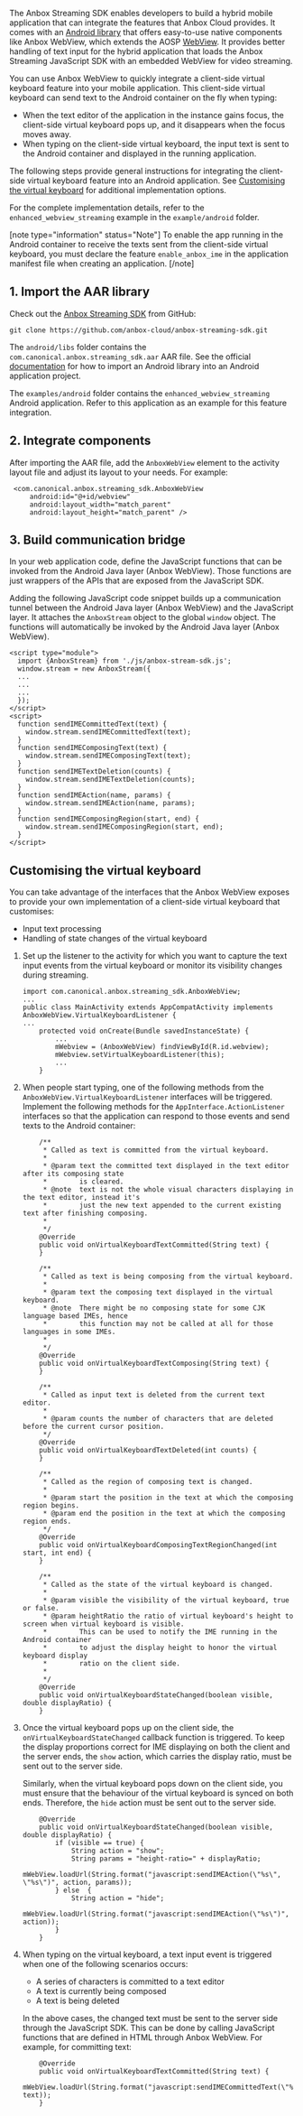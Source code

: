 The Anbox Streaming SDK enables developers to build a hybrid mobile application that can integrate the features that Anbox Cloud provides. It comes with an [Android library](https://developer.android.com/studio/projects/android-library) that offers easy-to-use native components like Anbox WebView, which extends the AOSP [WebView](https://developer.android.com/reference/android/webkit/WebView). It provides better handling of text input for the hybrid application that loads the Anbox Streaming JavaScript SDK with an embedded WebView for video streaming.

You can use Anbox WebView to quickly integrate a client-side virtual keyboard feature into your mobile application. This client-side virtual keyboard can send text to the Android container on the fly when typing:

* When the text editor of the application in the instance gains focus, the client-side virtual keyboard pops up, and it disappears when the focus moves away.
* When typing on the client-side virtual keyboard, the input text is sent to the Android container and displayed in the running application.

The following steps provide general instructions for integrating the client-side virtual keyboard feature into an Android application. See [Customising the virtual keyboard](#customising-the-virtual-keyboard-4) for additional implementation options.

For the complete implementation details, refer to the `enhanced_webview_streaming` example in the `example/android` folder.

[note type="information" status="Note"]
To enable the app running in the Android container to receive the texts sent from the client-side virtual keyboard, you must declare the feature `enable_anbox_ime` in the application manifest file when creating an application.
[/note]

## 1. Import the AAR library

Check out the [Anbox Streaming SDK](https://github.com/anbox-cloud/anbox-streaming-sdk) from GitHub:

    git clone https://github.com/anbox-cloud/anbox-streaming-sdk.git

The `android/libs` folder contains the `com.canonical.anbox.streaming_sdk.aar` AAR file. See the official [documentation](https://developer.android.com/studio/projects/android-library) for how to import an Android library into an Android application project.

The `examples/android` folder contains the `enhanced_webview_streaming` Android application. Refer to this application as an example for this feature integration.

## 2. Integrate components

After importing the AAR file, add the `AnboxWebView` element to the activity layout file and adjust its layout to your needs. For example:

   ```
    <com.canonical.anbox.streaming_sdk.AnboxWebView
        android:id="@+id/webview"
        android:layout_width="match_parent"
        android:layout_height="match_parent" />
   ```

## 3. Build communication bridge

In your web application code, define the JavaScript functions that can be invoked from the Android Java layer (Anbox WebView). Those functions are just wrappers of the APIs that are exposed from the JavaScript SDK.

Adding the following JavaScript code snippet builds up a communication tunnel between the Android Java layer (Anbox WebView) and the JavaScript layer. It attaches the `AnboxStream` object to the global `window` object. The functions will automatically be invoked by the Android Java layer (Anbox WebView).

   ```
   <script type="module">
     import {AnboxStream} from './js/anbox-stream-sdk.js';
     window.stream = new AnboxStream({
     ...
     ...
     ...
     });
   </script>
   <script>
     function sendIMECommittedText(text) {
       window.stream.sendIMECommittedText(text);
     }
     function sendIMEComposingText(text) {
       window.stream.sendIMEComposingText(text);
     }
     function sendIMETextDeletion(counts) {
       window.stream.sendIMETextDeletion(counts);
     }
     function sendIMEAction(name, params) {
       window.stream.sendIMEAction(name, params);
     }
     function sendIMEComposingRegion(start, end) {
       window.stream.sendIMEComposingRegion(start, end);
     }
   </script>
   ```

## Customising the virtual keyboard

You can take advantage of the interfaces that the Anbox WebView exposes to provide your own implementation of a client-side virtual keyboard that customises:

* Input text processing
* Handling of state changes of the virtual keyboard

1. Set up the listener to the activity for which you want to capture the text input events from the virtual keyboard or monitor its visibility changes during streaming.
   ```
   import com.canonical.anbox.streaming_sdk.AnboxWebView;
   ...
   public class MainActivity extends AppCompatActivity implements AnboxWebView.VirtualKeyboardListener {
   ...
       protected void onCreate(Bundle savedInstanceState) {
           ...
           mWebview = (AnboxWebView) findViewById(R.id.webview);
           mWebview.setVirtualKeyboardListener(this);
           ...
       }
   ```

2. When people start typing, one of the following methods from the `AnboxWebView.VirtualKeyboardListener` interfaces will be triggered. Implement the following methods for the `AppInterface.ActionListener` interfaces so that the application can respond to those events and send texts to the Android container:

   ```
       /**
        * Called as text is committed from the virtual keyboard.
        *
        * @param text the committed text displayed in the text editor after its composing state
        *        is cleared.
        * @note  text is not the whole visual characters displaying in the text editor, instead it's
        *        just the new text appended to the current existing text after finishing composing.
        *
        */
       @Override
       public void onVirtualKeyboardTextCommitted(String text) {
       }
   ```

   ```
       /**
        * Called as text is being composing from the virtual keyboard.
        *
        * @param text the composing text displayed in the virtual keyboard.
        * @note  There might be no composing state for some CJK language based IMEs, hence
        *        this function may not be called at all for those languages in some IMEs.
        *
        */
       @Override
       public void onVirtualKeyboardTextComposing(String text) {
       }
   ```

   ```
       /**
        * Called as input text is deleted from the current text editor.
        *
        * @param counts the number of characters that are deleted before the current cursor position.
        */
       @Override
       public void onVirtualKeyboardTextDeleted(int counts) {
       }
   ```

   ```
       /**
        * Called as the region of composing text is changed.
        *
        * @param start the position in the text at which the composing region begins.
        * @param end the position in the text at which the composing region ends.
        */
       @Override
       public void onVirtualKeyboardComposingTextRegionChanged(int start, int end) {
       }
   ```

   ```
       /**
        * Called as the state of the virtual keyboard is changed.
        *
        * @param visible the visibility of the virtual keyboard, true or false.
        * @param heightRatio the ratio of virtual keyboard's height to screen when virtual keyboard is visible.
        *        This can be used to notify the IME running in the Android container
        *        to adjust the display height to honor the virtual keyboard display
        *        ratio on the client side.
        *
        */
       @Override
       public void onVirtualKeyboardStateChanged(boolean visible, double displayRatio) {
       }
   ```

3. Once the virtual keyboard pops up on the client side, the `onVirtualKeyboardStateChanged` callback function is triggered. To keep the display proportions correct for IME displaying on both the client and the server ends, the `show` action, which carries the display ratio, must be sent out to the server side.

   Similarly, when the virtual keyboard pops down on the client side, you must ensure that the behaviour of the virtual keyboard is synced on both ends. Therefore, the `hide` action must be sent out to the server side.


   ```
       @Override
       public void onVirtualKeyboardStateChanged(boolean visible, double displayRatio) {
           if (visible == true) {
               String action = "show";
               String params = "height-ratio=" + displayRatio;
               mWebView.loadUrl(String.format("javascript:sendIMEAction(\"%s\", \"%s\")", action, params));
           } else  {
               String action = "hide";
               mWebView.loadUrl(String.format("javascript:sendIMEAction(\"%s\")", action));
           }
       }
   ```

4. When typing on the virtual keyboard, a text input event is triggered when one of the following scenarios occurs:
   - A series of characters is committed to a text editor
   - A text is currently being composed
   - A text is being deleted

    In the above cases, the changed text must be sent to the server side through the JavaScript SDK. This can be done by calling JavaScript functions that are defined in HTML through Anbox WebView. For example, for committing text:

   ```
       @Override
       public void onVirtualKeyboardTextCommitted(String text) {
           mWebView.loadUrl(String.format("javascript:sendIMECommittedText(\"%s\")", text));
       }
   ```
